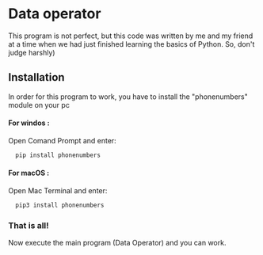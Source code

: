 
# Data operator


This program is not perfect, but this code was written by me and my friend at a time when we had just finished learning the basics of Python. So, don't judge harshly)



## Installation

In order for this program to work, you have to install the "phonenumbers" module on your pc


#### For windos :

Open Comand Prompt and enter: 
```bash
  pip install phonenumbers
```


#### For macOS :
Open Mac Terminal and enter: 
```bash
  pip3 install phonenumbers
```

### That is all!

Now execute the main program (Data Operator) and you can work.
